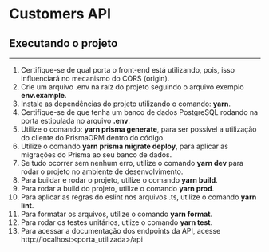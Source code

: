 # Customers API

## Executando o projeto

<hr>

1. Certifique-se de qual porta o front-end está utilizando, pois, isso influenciará no mecanismo do CORS (origin).
2. Crie um arquivo .env na raíz do projeto seguindo o arquivo exemplo <strong>env.example</strong>.
3. Instale as dependências do projeto utilizando o comando: <strong>yarn</strong>.
4. Certifique-se de que tenha um banco de dados PostgreSQL rodando na porta estipulada no arquivo <strong>.env</strong>.
5. Utilize o comando: <strong>yarn prisma generate</strong>, para ser possível a utilização do cliente do PrismaORM dentro do código.
6. Utilize o comando <strong>yarn prisma migrate deploy</strong>, para aplicar as migrações do Prisma ao seu banco de dados.
7. Se tudo ocorrer sem nenhum erro, utilize o comando <strong>yarn dev</strong> para rodar o projeto no ambiente de desenvolvimento.
8. Para buildar e rodar o projeto, utilize o comando <strong>yarn build</strong>.
9. Para rodar a build do projeto, utilize o comando <strong>yarn prod</strong>.
10. Para aplicar as regras do eslint nos arquivos .ts, utilize o comando <strong>yarn lint</strong>.
11. Para formatar os arquivos, utilize o comando <strong>yarn format</strong>.
12. Para rodar os testes unitários, utlize o comando <strong>yarn test</strong>.
13. Para acessar a documentação dos endpoints da API, acesse http://localhost:<porta_utilizada>/api
